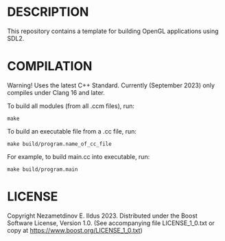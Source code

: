 # DESCRIPTION
This repository contains a template for building OpenGL applications using SDL2.

# COMPILATION
Warning! Uses the latest C++ Standard. Currently (September 2023) only compiles
under Clang 16 and later.

To build all modules (from all .ccm files), run:

```
make
```

To build an executable file from a .cc file, run:

```
make build/program.name_of_cc_file
```

For example, to build main.cc into executable, run:

```
make build/program.main
```

# LICENSE
Copyright Nezametdinov E. Ildus 2023.
Distributed under the Boost Software License, Version 1.0.
(See accompanying file LICENSE_1_0.txt or copy at
https://www.boost.org/LICENSE_1_0.txt)
